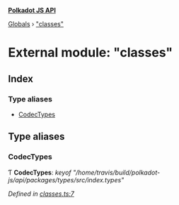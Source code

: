 **[Polkadot JS API](../README.md)**

[Globals](../globals.md) › [&quot;classes&quot;](_classes_.md)

# External module: "classes"

## Index

### Type aliases

* [CodecTypes](_classes_.md#codectypes)

## Type aliases

###  CodecTypes

Ƭ **CodecTypes**: *keyof "/home/travis/build/polkadot-js/api/packages/types/src/index.types"*

*Defined in [classes.ts:7](https://github.com/polkadot-js/api/blob/d1105c8/packages/types/src/classes.ts#L7)*